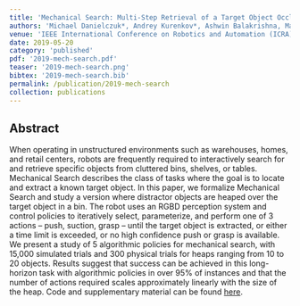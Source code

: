 ```yaml
---
title: 'Mechanical Search: Multi-Step Retrieval of a Target Object Occluded by Clutter'
authors: 'Michael Danielczuk*, Andrey Kurenkov*, Ashwin Balakrishna, Matthew Matl, David Wang, Roberto Martín-Martín, Animesh Garg, Silvio Savarese,Ken Goldberg'
venue: 'IEEE International Conference on Robotics and Automation (ICRA)'
date: 2019-05-20
category: 'published'
pdf: '2019-mech-search.pdf'
teaser: '2019-mech-search.png'
bibtex: '2019-mech-search.bib'
permalink: /publication/2019-mech-search
collection: publications
---
```


Abstract
-------
When operating in unstructured environments such as warehouses, homes, and retail centers, robots are frequently required to interactively search for and retrieve specific objects from cluttered bins, shelves, or tables. Mechanical Search describes the class of tasks where the goal is to locate and extract a known target object. In this paper, we formalize Mechanical Search and study a version where distractor objects are heaped over the target object in a bin. The robot uses an RGBD perception system and control policies to iteratively select, parameterize, and perform one of 3 actions
– push, suction, grasp – until the target object is extracted, or either a time limit is exceeded, or no high confidence push or grasp is available. We present a study of 5 algorithmic policies for mechanical search, with 15,000 simulated trials and 300 physical trials for heaps ranging from 10 to 20 objects. Results suggest that success can be achieved in this long-horizon task with algorithmic policies in over 95% of instances and that the
number of actions required scales approximately linearly with the size of the heap. Code and supplementary material can be found [here](http://ai.stanford.edu/mech-search).
